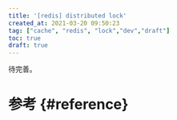 ```yaml
---
title: '[redis] distributed lock'
created_at: 2021-03-20 09:50:23
tag: ["cache", "redis", "lock","dev","draft"]
toc: true
draft: true
---
```


待完善。

# 参考 {#reference}